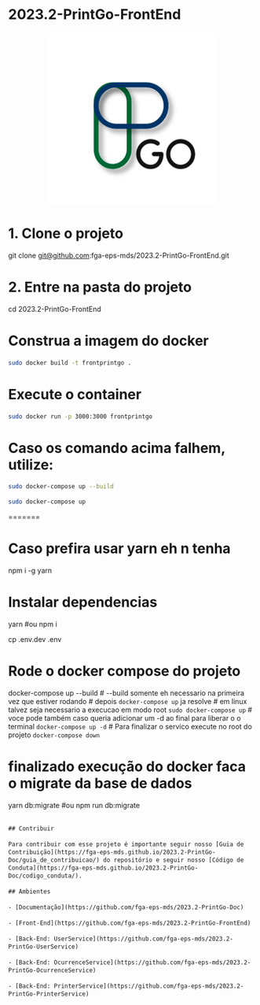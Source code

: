 # 2023.2-PrintGo-FrontEnd

<div align="center">
    <img src="src/assets/logoPrintGo.svg" height="350px" width="350px">
</div>

# 1. Clone o projeto
git clone git@github.com:fga-eps-mds/2023.2-PrintGo-FrontEnd.git

# 2. Entre na pasta do projeto
cd 2023.2-PrintGo-FrontEnd

# Construa a imagem do docker 
```bash 
sudo docker build -t frontprintgo .
```
# Execute o container
```bash 
sudo docker run -p 3000:3000 frontprintgo 
```
# Caso os comando acima falhem, utilize:
```bash 
sudo docker-compose up --build
```
```bash 
sudo docker-compose up
```
=======
# Caso prefira usar yarn eh n tenha
npm i -g yarn

# Instalar dependencias
yarn
    #ou
npm i

cp .env.dev .env

# Rode o docker compose do projeto
docker-compose up --build
    # --build somente eh necessario na primeira vez que estiver rodando
    # depois `docker-compose up` ja resolve
    # em linux talvez seja necessario a execucao em modo root `sudo docker-compose up`
    # voce pode também caso queria adicionar um -d ao final para liberar o o terminal `docker-compose up -d`
    # Para finalizar o servico execute no root do projeto `docker-compose down`

# finalizado execução do docker faca o migrate da base de dados
yarn db:migrate
    #ou
npm run db:migrate
```

## Contribuir

Para contribuir com esse projeto é importante seguir nosso [Guia de Contribuição](https://fga-eps-mds.github.io/2023.2-PrintGo-Doc/guia_de_contribuicao/) do repositório e seguir nosso [Código de Conduta](https://fga-eps-mds.github.io/2023.2-PrintGo-Doc/codigo_conduta/).

## Ambientes

- [Documentação](https://github.com/fga-eps-mds/2023.2-PrintGo-Doc)

- [Front-End](https://github.com/fga-eps-mds/2023.2-PrintGo-FrontEnd)

- [Back-End: UserService](https://github.com/fga-eps-mds/2023.2-PrintGo-UserService)

- [Back-End: OcurrenceService](https://github.com/fga-eps-mds/2023.2-PrintGo-OcurrenceService)

- [Back-End: PrinterService](https://github.com/fga-eps-mds/2023.2-PrintGo-PrinterService)